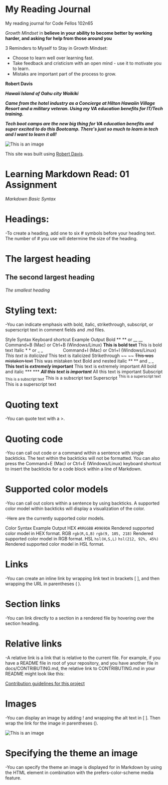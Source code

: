 # My Reading Journal
My reading journal for Code Fellos 102n65

*Growth Mindset* in **believe in your ability to become better by working harder, and asking for help from those around you**

3 Reminders to Myself to Stay in Growth Mindset:
- Choose to learn well over learning fast.
- Take feedback and cristicism with an open mind - use it to motivate you to learn.
- Mistaks are important part of the process to grow.

**Robert Davis**

***Hawaii Island of Oahu city Waikiki***

***Came from the hotel industry as a Concierge at Hilton Hawaiin Village Resort and a military veteran.  Using my VA education benefits for IT/Tech training.***

***Tech boot camps are the new big thing for VA education benefits and super excited to do this Bootcamp.  There's just so much to learn in tech and I want to learn it all!***

![This is an image](https://encrypted-tbn0.gstatic.com/images?q=tbn:ANd9GcRtWKMqdBZwqPWyGTKAhqgHAlq8FPE_F3ELrw&usqp=CAU)

This site was built using [Robert Davis](https://github.com/RobertDavis-cyber?tab=repositories).

# Learning Markdown Read: 01 Assignment

*Markdown Basic Syntax*

# Headings:
-To create a heading, add one to six # symbols before your heading text. The number of # you use will determine the size of the heading.

# The largest heading
## The second largest heading
###### The smallest heading

# Styling text:
-You can indicate emphasis with bold, italic, strikethrough, subscript, or superscript text in comment fields and .md files.

Style	Syntax	Keyboard shortcut	Example	Output
Bold	** ** or __ __	Command+B (Mac) or Ctrl+B (Windows/Linux)	**This is bold text**	This is bold text
Italic	* * or _ _     	Command+I (Mac) or Ctrl+I (Windows/Linux)	*This text is italicized*	This text is italicized
Strikethrough	~~ ~~		~~This was mistaken text~~	This was mistaken text
Bold and nested italic	** ** and _ _		**This text is _extremely_ important**	This text is extremely important
All bold and italic	*** ***		***All this text is important***	All this text is important
Subscript	<sub> </sub>		<sub>This is a subscript text</sub>	This is a subscript text
Superscript	<sup> </sup>		<sup>This is a superscript text</sup>	This is a superscript text

# Quoting text
-You can quote text with a >.

# Quoting code
-You can call out code or a command within a sentence with single backticks. The text within the backticks will not be formatted. You can also press the Command+E (Mac) or Ctrl+E (Windows/Linux) keyboard shortcut to insert the backticks for a code block within a line of Markdown.

# Supported color models
-You can call out colors within a sentence by using backticks. A supported color model within backticks will display a visualization of the color.

-Here are the currently supported color models.

Color	Syntax	Example	Output
HEX	`#RRGGBB`	`#0969DA`	Rendered supported color model in HEX format.
RGB	`rgb(R,G,B)`	`rgb(9, 105, 218)`	Rendered supported color model in RGB format.
HSL	`hsl(H,S,L)`	`hsl(212, 92%, 45%)`	Rendered supported color model in HSL format.

# Links
-You can create an inline link by wrapping link text in brackets [ ], and then wrapping the URL in parentheses ( ).

# Section links
-You can link directly to a section in a rendered file by hovering over the section heading.

# Relative links
-A relative link is a link that is relative to the current file. For example, if you have a README file in root of your repository, and you have another file in docs/CONTRIBUTING.md, the relative link to CONTRIBUTING.md in your README might look like this:

[Contribution guidelines for this project](docs/CONTRIBUTING.md)

# Images
-You can display an image by adding ! and wrapping the alt text in [ ]. Then wrap the link for the image in parentheses ().

![This is an image](https://myoctocat.com/assets/images/base-octocat.svg)

# Specifying the theme an image
-You can specify the theme an image is displayed for in Markdown by using the HTML <picture> element in combination with the prefers-color-scheme media feature.
  


  
  
  
  
  




